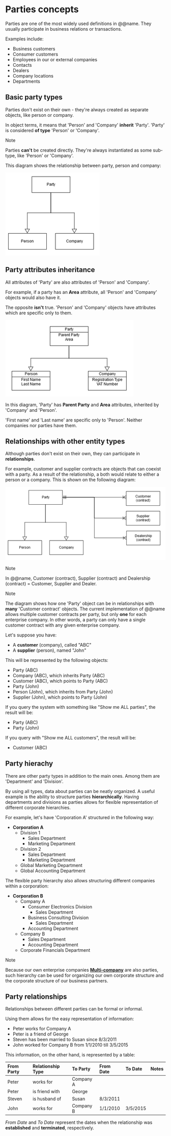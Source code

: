 # Parties concepts

Parties are one of the most widely used definitions in @@name. They usually participate in business relations or transactions.

Examples include:

- Business customers
- Consumer customers
- Employees in our or external companies
- Contacts
- Dealers
- Company locations
- Departments

## Basic party types

Parties don't exist on their own - they're always created as separate objects, like person or company. 

In object terms, it means that 'Person' and 'Company' **inherit** 'Party'. 'Party' is considered **of type** 'Person' or 'Company'.

> [!NOTE]
> 
> Parties **can't** be created directly. They're always instantiated as some sub-type, like 'Person' or 'Company'.

This diagram shows the relationship between party, person and company:

![Party Basic](Party-basic.png)

## Party attributes inheritance

All attributes of 'Party' are also attributes of 'Person' and 'Company'. 

For example, if a party has an **Area** attribute, all 'Person' and 'Company' objects would also have it. 

The opposite **isn't** true. 'Person' and 'Company' objects have attributes which are specific only to them.

![Party Attributes](Party-attributes.png)

In this diagram, 'Party' has **Parent Party** and **Area** attributes, inherited by 'Company' and 'Person'. 

'First name' and 'Last name' are specific only to 'Person'. Neither companies nor parties have them.

## Relationships with other entity types

Although parties don't exist on their own, they can participate in **relationships**. 

For example, customer and supplier contracts are objects that can coexist with a party. As a result of the relationship, a both would relate to either a person or a company. This is shown on the following diagram:

![Party Basic Contracts](Party-basic-contracts.png)

> [!NOTE]
> 
> In @@name, Customer (contract), Supplier (contract) and Dealership (contract) = Customer, Supplier and Dealer.

> [!NOTE]
> 
> The diagram shows how one 'Party' object can be in relationships with **many** 'Customer contract' objects. The current implementation of @@name allows multiple customer contracts per party, but only **one** for each enterprise company. In other words, a party can only have a single customer contract with any given enterprise company.

Let's suppose you have:

- A **customer** (company), called "ABC"
- A **supplier** (person), named "John"

This will be represented by the following objects:

- Party (ABC)
- Company (ABC), which inherits Party (ABC)
- Customer (ABC), which points to Party (ABC)
- Party (John)
- Person (John), which inherits from Party (John)
- Supplier (John), which points to Party (John)

If you query the system with something like "Show me ALL parties", the result will be:

- Party (ABC)
- Party (John)

If you query with "Show me ALL customers", the result will be:

- Customer (ABC)

## Party hierachy

There are other party types in addition to the main ones. Among them are 'Department' and 'Division'. 

By using all types, data about parties can be neatly organized. A useful example is the ability to structure parties **hierarchically**. Having departments and divisions as parties allows for flexible representation of different corporate hierarchies.

For example, let's have 'Corporation A' structured in the following way:

- **Corporation A**
  - Division 1
    - Sales Department
    - Marketing Department
  - Division 2
    - Sales Department
    - Marketing Department
  - Global Marketing Department
  - Global Accounting Department

The flexible party hierarchy also allows structuring different companies within a corporation:

- **Corporation B**
  - Company A
    - Consumer Electronics Division
      - Sales Department
    - Business Consulting Division
      - Sales Department
    - Accounting Department
  - Company B
    - Sales Department
    - Accounting Department
  - Corporate Financials Department

> [!NOTE]
> 
> Because our own enterprise companies **[Multi-company](https://docs.erp.net/tech/concepts/multi-company.html)** are also parties, such hierarchy can be used for organizing our own corporate structure and the corporate structure of our business partners.

## Party relationships

Relationships between different parties can be formal or informal. 

Using them allows for the easy representation of information:

- Peter works for Company A
- Peter is a friend of George
- Steven has been married to Susan since 8/3/2011
- John worked for Company B from 1/1/2010 till 3/5/2015

This information, on the other hand, is represented by a table:

| From Party | Relationship Type | To Party  | From Date | To Date  | Notes |
| :--------- | :---------------- | :-------- | :-------- | :------- | :---- |
| Peter      | works for         | Company A |           |          |       |
| Peter      | is friend with    | George    |           |          |       |
| Steven     | is husband of     | Susan     | 8/3/2011  |          |       |
| John       | works for         | Company B | 1/1/2010  | 3/5/2015 |       |

_From Date_ and _To Date_ represent the dates when the relationship was **established** and **terminated**, respectively.
